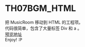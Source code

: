 # TH07BGM_HTML
把 MusicRoom 移动到 HTML 的工程项。<br>
代码很简单，包含了大量标签 Div 和 a 。<br>
[预览地址](http://tmr.is-best.net/TH07HTML/index.html) <br>
Enjoy! :P
